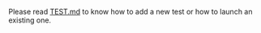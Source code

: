 Please read [TEST.md](../../TEST.md) to know how to add a new test or how to launch an existing one.